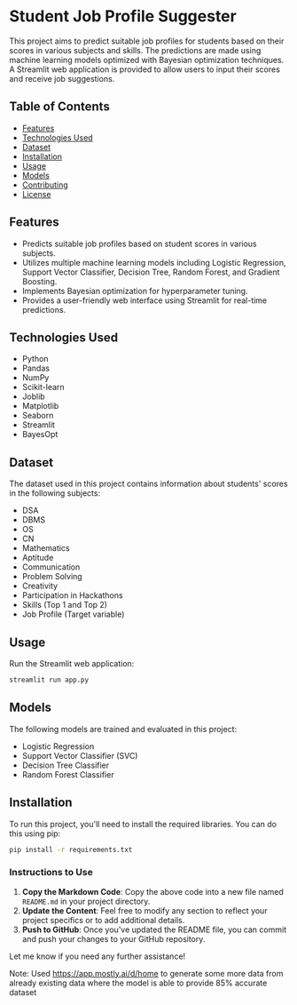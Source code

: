 # Student Job Profile Suggester

This project aims to predict suitable job profiles for students based on their scores in various subjects and skills. The predictions are made using machine learning models optimized with Bayesian optimization techniques. A Streamlit web application is provided to allow users to input their scores and receive job suggestions.

## Table of Contents
- [Features](#features)
- [Technologies Used](#technologies-used)
- [Dataset](#dataset)
- [Installation](#installation)
- [Usage](#usage)
- [Models](#models)
- [Contributing](#contributing)
- [License](#license)

## Features
- Predicts suitable job profiles based on student scores in various subjects.
- Utilizes multiple machine learning models including Logistic Regression, Support Vector Classifier, Decision Tree, Random Forest, and Gradient Boosting.
- Implements Bayesian optimization for hyperparameter tuning.
- Provides a user-friendly web interface using Streamlit for real-time predictions.

## Technologies Used
- Python
- Pandas
- NumPy
- Scikit-learn
- Joblib
- Matplotlib
- Seaborn
- Streamlit
- BayesOpt

## Dataset
The dataset used in this project contains information about students' scores in the following subjects:
- DSA
- DBMS
- OS
- CN
- Mathematics
- Aptitude
- Communication
- Problem Solving
- Creativity
- Participation in Hackathons
- Skills (Top 1 and Top 2)
- Job Profile (Target variable)

## Usage
Run the Streamlit web application:
```bash
streamlit run app.py
```

## Models
The following models are trained and evaluated in this project:
- Logistic Regression
- Support Vector Classifier (SVC)
- Decision Tree Classifier
- Random Forest Classifier


## Installation
To run this project, you'll need to install the required libraries. You can do this using pip:

```bash
pip install -r requirements.txt
```

### Instructions to Use
1. **Copy the Markdown Code**: Copy the above code into a new file named `README.md` in your project directory.
2. **Update the Content**: Feel free to modify any section to reflect your project specifics or to add additional details.
3. **Push to GitHub**: Once you've updated the README file, you can commit and push your changes to your GitHub repository.

Let me know if you need any further assistance!

Note: Used https://app.mostly.ai/d/home to generate some more data from already existing data where the model is able to provide 85% accurate dataset
